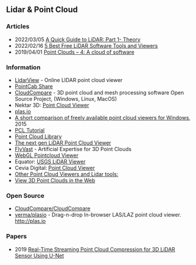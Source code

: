 ## Lidar & Point Cloud


### Articles
- 2022/03/05 [A Quick Guide to LiDAR: Part 1- Theory](https://medium.com/mlearning-ai/a-quick-guide-to-lidar-part-1-theory-7c8ff48af0b9)
- 2022/02/16 [5 Best Free LiDAR Software Tools and Viewers](https://gisgeography.com/lidar-software-tools/)
- 2019/04/01 [Point Clouds – 4: A cloud of software](https://blog.bricsys.com/free-point-cloud-software/)




### Information
- [LidarView](http://lidarview.com/) - Online LIDAR point cloud viewer
- [PointCab Share](https://pointcab-software.com/en/pointcab-share_free-point-cloud-viewer/)
- [CloudCompare](https://www.danielgm.net/cc/) - 3D point cloud and mesh processing software
Open Source Project, (Windows, Linux, MacOS)
- Nektar 3D: [Point Cloud Viewer](https://nektar3d.com/mobile-mapping/point-cloud-viewer/)
- [plas.io](https://plas.io/)
- [A short comparison of freely available point cloud viewers for Windows](http://www.close-range.com/docs/Point-Cloud-Viewers.pdf), 2015
- [PCL Tutorial](https://pcl.gitbook.io/tutorial/)
- [Point Cloud Library](https://pcl.readthedocs.io/projects/tutorials/en/latest/index.html)
- [The next gen LiDAR Point Cloud Viewer](https://www.cyclomedia.com/en/resources/news/next-gen-lidar-point-cloud-viewer)
- [FlyVast](https://flyvast.com/) - Artificial Expertise for 3D Point Clouds
- [WebGL Pointcloud Viewer](https://sites.icmc.usp.br/fosorio/webgl/webgl-data.html)
- Equator: [USGS LiDAR Viewer](https://equatorstudios.com/lidar-viewer/)
- Cevia Digital: [Point Cloud Viewer](https://ceviadigital.com/point-cloud-viewer-2/)
- [Other Point Cloud Viewers and Lidar tools:](https://www.usna.edu/Users/oceano/pguth/md_help/html/other_point_cloud_viewers.htm)
- [View 3D Point Clouds in the Web](https://leica-geosystems.com/industries/power-and-plant/survey-and-engineering/documentation-and-design/view-3d-point-clouds-in-the-web)




### Open Source
- [CloudCompare/CloudCompare](https://github.com/CloudCompare/CloudCompare)
- [verma/plasio](https://github.com/verma/plasio) - Drag-n-drop In-browser LAS/LAZ point cloud viewer. http://plas.io



### Papers
- 2019 [Real-Time Streaming Point Cloud Compression for 3D LiDAR Sensor Using U-Net](https://ieeexplore.ieee.org/stamp/stamp.jsp?tp=&arnumber=8798629)